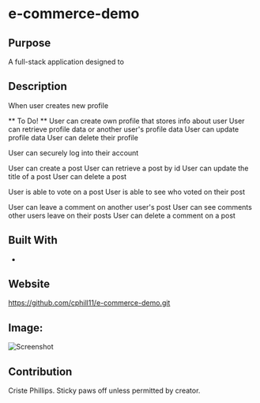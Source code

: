 # e-commerce-demo

## Purpose
A full-stack application designed to


## Description
When user creates new profile

** To Do! **
User can create own profile that stores info about user
User can retrieve profile data or another user's profile data
User can update profile data
User can delete their profile

User can securely log into their account

User can create a post
User can retrieve a post by id
User can update the title of a post
User can delete a post

User is able to vote on a post
User is able to see who voted on their post

User can leave a comment on another user's post
User can see comments other users leave on their posts
User can delete a comment on a post



## Built With
* 

## Website
https://github.com/cphill11/e-commerce-demo.git

## Image: 
![Screenshot](assets/images/screenshot.png)




## Contribution
Criste Phillips.  Sticky paws off unless permitted by creator.
